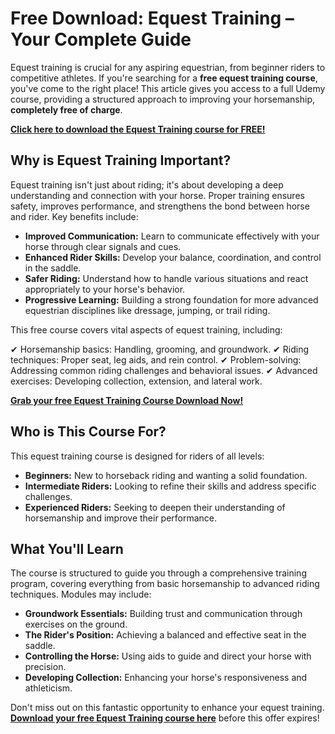 # Free Download: Equest Training – Your Complete Guide

Equest training is crucial for any aspiring equestrian, from beginner riders to competitive athletes. If you're searching for a **free equest training course**, you've come to the right place! This article gives you access to a full Udemy course, providing a structured approach to improving your horsemanship, **completely free of charge**.

[**Click here to download the Equest Training course for FREE!**](https://udemywork.com/equest-training)

## Why is Equest Training Important?

Equest training isn't just about riding; it's about developing a deep understanding and connection with your horse. Proper training ensures safety, improves performance, and strengthens the bond between horse and rider. Key benefits include:

*   **Improved Communication:** Learn to communicate effectively with your horse through clear signals and cues.
*   **Enhanced Rider Skills:** Develop your balance, coordination, and control in the saddle.
*   **Safer Riding:** Understand how to handle various situations and react appropriately to your horse's behavior.
*   **Progressive Learning:** Building a strong foundation for more advanced equestrian disciplines like dressage, jumping, or trail riding.

This free course covers vital aspects of equest training, including:

✔ Horsemanship basics: Handling, grooming, and groundwork.
✔ Riding techniques: Proper seat, leg aids, and rein control.
✔ Problem-solving: Addressing common riding challenges and behavioral issues.
✔ Advanced exercises: Developing collection, extension, and lateral work.

[**Grab your free Equest Training Course Download Now!**](https://udemywork.com/equest-training)

## Who is This Course For?

This equest training course is designed for riders of all levels:

*   **Beginners:** New to horseback riding and wanting a solid foundation.
*   **Intermediate Riders:** Looking to refine their skills and address specific challenges.
*   **Experienced Riders:** Seeking to deepen their understanding of horsemanship and improve their performance.

## What You'll Learn

The course is structured to guide you through a comprehensive training program, covering everything from basic horsemanship to advanced riding techniques. Modules may include:

*   **Groundwork Essentials:** Building trust and communication through exercises on the ground.
*   **The Rider's Position:** Achieving a balanced and effective seat in the saddle.
*   **Controlling the Horse:** Using aids to guide and direct your horse with precision.
*   **Developing Collection:** Enhancing your horse's responsiveness and athleticism.

Don't miss out on this fantastic opportunity to enhance your equest training. **[Download your free Equest Training course here](https://udemywork.com/equest-training)** before this offer expires!
